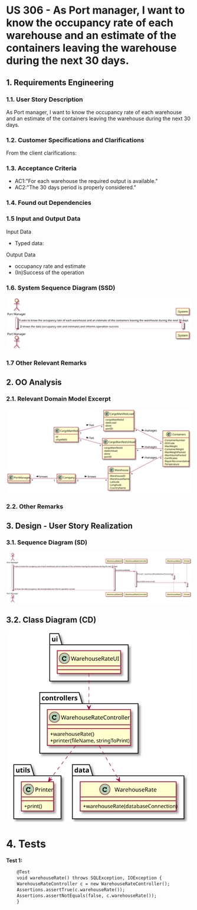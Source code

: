 # US 306 - As Port manager, I want to know the occupancy rate of each warehouse and an estimate of the containers leaving the warehouse during the next 30 days.


## 1. Requirements Engineering

### 1.1. User Story Description

As Port manager, I want to know the occupancy rate of each warehouse and an estimate of the containers leaving the warehouse during the next 30 days.

### 1.2. Customer Specifications and Clarifications


From the client clarifications:


### 1.3. Acceptance Criteria


* AC1:"For each warehouse the required output is available."
* AC2:"The 30 days period is properly considered."

### 1.4. Found out Dependencies


### 1.5 Input and Output Data


Input Data

* Typed data:


Output Data

* occupancy rate and estimate
* (In)Success of the operation


### 1.6. System Sequence Diagram (SSD)


![US306-SSD](US306_SSD.svg)


### 1.7 Other Relevant Remarks




## 2. OO Analysis

### 2.1. Relevant Domain Model Excerpt

![US306-MD](US306_DM.svg)

### 2.2. Other Remarks




## 3. Design - User Story Realization

### 3.1. Sequence Diagram (SD)


![US306-SD](US306_SD.svg)

## 3.2. Class Diagram (CD)


![US306-CD](US306_CD.svg)

# 4. Tests


**Test 1:** 

		@Test
		void warehouseRate() throws SQLException, IOException {
        WarehouseRateController c = new WarehouseRateController();
        Assertions.assertTrue(c.warehouseRate());
        Assertions.assertNotEquals(false, c.warehouseRate());
    	}


